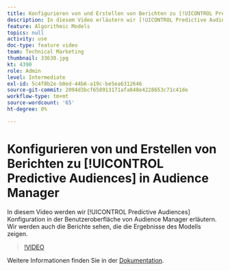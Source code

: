```yaml
---
title: Konfigurieren von und Erstellen von Berichten zu [!UICONTROL Predictive Audiences]
description: In diesem Video erläutern wir [!UICONTROL Predictive Audiences] Konfiguration in der Benutzeroberfläche von Audience Manager. Zeigen Sie die Berichte an, die die Ergebnisse des Modells zeigen.
feature: Algorithmic Models
topics: null
activity: use
doc-type: feature video
team: Technical Marketing
thumbnail: 33630.jpg
kt: 4390
role: Admin
level: Intermediate
exl-id: 5c4f8b2e-b0ed-44b6-a19c-be5ea6312646
source-git-commit: 2094d3bcf658913171afa848e4228653c71c41de
workflow-type: tm+mt
source-wordcount: '65'
ht-degree: 0%

---
```


# Konfigurieren von und Erstellen von Berichten zu [!UICONTROL Predictive Audiences] in Audience Manager

In diesem Video werden wir [!UICONTROL Predictive Audiences] Konfiguration in der Benutzeroberfläche von Audience Manager erläutern. Wir werden auch die Berichte sehen, die die Ergebnisse des Modells zeigen.

>[!VIDEO](https://video.tv.adobe.com/v/33630/?quality=12)

Weitere Informationen finden Sie in der [Dokumentation](https://experienceleague.adobe.com/docs/audience-manager/user-guide/features/algorithmic-models/predictive-audiences/predictive-audiences.html?lang=de).
